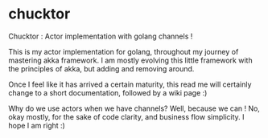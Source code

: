 # chucktor
Chucktor : Actor implementation with golang channels ! 

This is my actor implementation for golang, throughout my journey of mastering akka framework.
I am mostly evolving this little framework with the principles of akka, but adding and removing around.

Once I feel like it has arrived a certain maturity, this read me will certainly change to a short documentation, followed by
a wiki page :)

Why do we use actors when we have channels? Well, because we can ! No, okay mostly, for the sake of code clarity, and business
flow simplicity. I hope I am right :)
